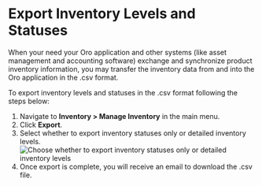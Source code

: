 <a id="user-guide-inventory-manage-externally"></a>

# Export Inventory Levels and Statuses

When your need your Oro application and other systems (like asset management and accounting software) exchange and synchronize product inventory information, you may transfer the inventory data from and into the Oro application in the .csv format.

To export inventory levels and statuses in the .csv format following the steps below:

1. Navigate to **Inventory > Manage Inventory** in the main menu.
2. Click **Export**.
3. Select whether to export inventory statuses only or detailed inventory levels.
   ![Choose whether to export inventory statuses only or detailed inventory levels](user/img/inventory/inventory_export_selection.png)
4. Once export is complete, you will receive an email to download the .csv file.
